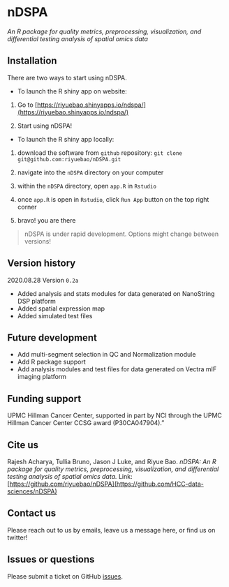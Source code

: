 # nDSPA
 *An R package for quality metrics, preprocessing, visualization, and differential testing analysis of spatial omics data*



## Installation

There are two ways to start using nDSPA.

-   To launch the R shiny app on website:

1.  Go to [https://riyuebao.shinyapps.io/ndspa/](https://riyuebao.shinyapps.io/ndspa/)
    
2.  Start using nDSPA!
    


-   To launch the R shiny app locally:

1.  download the software from  `github`  repository:  `git clone git@github.com:riyuebao/nDSPA.git`
    
2.  navigate into the  `nDSPA`  directory on your computer
    
3.  within the  `nDSPA`  directory, open  `app.R`  in  `Rstudio`
    
4.  once  `app.R`  is open in  `Rstudio`, click  `Run App`  button on the top right corner
    
5.  bravo! you are there
    

> nDSPA is under rapid development. Options might change between versions!

## Version history

2020.08.28 Version `0.2a`
* Added analysis and stats modules for data generated on NanoString DSP platform
* Added spatial expression map
* Added simulated test files 

## Future development

* Add multi-segment selection in QC and Normalization module
* Add R package support 
* Add analysis modules and test files for data generated on Vectra mIF imaging platform

## Funding support

UPMC Hillman Cancer Center, supported in part by NCI through the UPMC Hillman Cancer Center CCSG award (P30CA047904).”


## Cite us

Rajesh Acharya, Tullia Bruno, Jason J Luke, and Riyue Bao. *nDSPA: An R package for quality metrics, preprocessing, visualization, and differential testing analysis of spatial omics data.* Link: [https://github.com/riyuebao/nDSPA](https://github.com/HCC-data-sciences/nDSPA)

## Contact us

Please reach out to us by emails, leave us a message here, or find us on twitter!

## Issues or questions

Please submit a ticket on GitHub [issues](https://github.com/riyuebao/nDSPA/issues).
